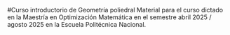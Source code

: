 #Curso introductorio de Geometría poliedral
Material para el curso dictado en la Maestría en Optimización Matemática en el semestre abril 2025 / agosto 2025 en la Escuela Politécnica Nacional. 
